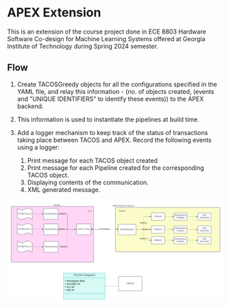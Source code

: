 # APEX Extension
This is an extension of the course project done in ECE 8803 Hardware Software Co-design for Machine Learning Systems offered at Georgia Institute of Technology during Spring 2024 semester.

## Flow
1. Create TACOSGreedy objects for all the configurations specified in the YAML file, and relay this information - (no. of objects created, (events and "UNIQUE IDENTIFIERS" to identify these events)) to the APEX backend.

2. This information is used to instantiate the pipelines at build time.

3. Add a logger mechanism to keep track of the status of transactions taking place between TACOS and APEX.
    Record the following events using a logger:
    1. Print message for each TACOS object created
    2. Print message for each Pipeline created for the corresponding TACOS object.
    3. Displaying contents of the communication.
    4. XML generated message.

![TACOS to APEX flow](https://github.com/davendramaharaj1/apex_tacos/blob/apex_extension/TACOS_APEX_Flow.png)